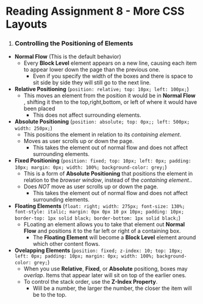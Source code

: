 # **Reading Assignment 8 - More CSS Layouts**

1. ### Controlling the Positioning of Elements
  + **Normal Flow** (This is the default behavior)
    + Every **Block Level** element appears on a new line, causing each item to appear lower down the page than the previous one.
      + Even if you specify the width of the boxes and there is space to sit side by side they will still go to the next line.
  + **Relative Positioning** (`position: relative; top: 10px; left: 100px;`)
    + This moves an element from the position it would be in **Normal Flow** , shifting it then to the top,right,bottom, or left of where it would have been placed
      + This does not affect surrounding elements.
  + **Absolute Positioning** (`position: absolute; top: 0px;; left: 500px; width: 250px;`)
    + This positions the element in relation to its *containing element*.
    + Moves as user scrolls up or down the page.
      + This takes the element out of normal flow and does not affect surrounding elements.
  + **Fixed Positioning** (`position: fixed; top: 10px; left: 0px; padding: 10px; margin: 0px; width: 100%; background-color: grey;`)
    + This is a form of **Absolute Positioning** that positions the element in relation to the *browser window*, instead of the *containing element*..
    + Does *NOT* move as user scrolls up or down the page.
      + This takes the element out of normal flow and does not affect surrounding elements.
  + **Floating Elements** (`float: right; width: 275px; font-size: 130%; font-style: italic; margin: 0px 0px 10 px 10px; padding: 10px; border-top: 1px solid black; border-bottom: 1px solid black;`)
    + FLoating an element allows you to take that element out **Normal Flow** and positions it to the far left or right of a containing box.
      + The **Floating Element** will become a **Block Level** element around which other content flows.
  + **Ovelapping Elements** (`position: fixed; z-index: 10; top: 10px; left: 0px; padding: 10px; margin: 0px; width: 100%; background-color: grey;`)
    + When you use **Relative**, **Fixed**, or **Absolute** positiong, boxes may *overlap*. Items that appear later will sit on top of the earlier ones.
    + To control the stack order, use the **Z-Index Property**.
      + Will be a number, the larger the number, the closer the item will be to the top.


